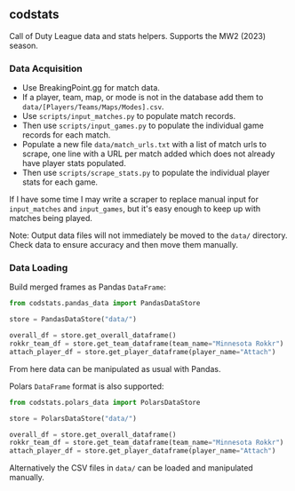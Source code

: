 ## codstats

Call of Duty League data and stats helpers. Supports the MW2 (2023) season.

### Data Acquisition

- Use BreakingPoint.gg for match data.
- If a player, team, map, or mode is not in the database add them to `data/[Players/Teams/Maps/Modes].csv`.
- Use `scripts/input_matches.py` to populate match records.
- Then use `scripts/input_games.py` to populate the individual game records for each match.
- Populate a new file `data/match_urls.txt` with a list of match urls to scrape, one line with a URL per match added which does not already have player stats populated.
- Then use `scripts/scrape_stats.py` to populate the individual player stats for each game.

If I have some time I may write a scraper to replace manual input for `input_matches` and `input_games`, but it's easy enough to keep up with matches being played.

Note: Output data files will not immediately be moved to the `data/` directory. Check data to ensure accuracy and then move them manually.

### Data Loading

Build merged frames as Pandas `DataFrame`:

```python
from codstats.pandas_data import PandasDataStore

store = PandasDataStore("data/")

overall_df = store.get_overall_dataframe()
rokkr_team_df = store.get_team_dataframe(team_name="Minnesota Rokkr")
attach_player_df = store.get_player_dataframe(player_name="Attach")
```

From here data can be manipulated as usual with Pandas.

Polars `DataFrame` format is also supported:

```python
from codstats.polars_data import PolarsDataStore

store = PolarsDataStore("data/")

overall_df = store.get_overall_dataframe()
rokkr_team_df = store.get_team_dataframe(team_name="Minnesota Rokkr")
attach_player_df = store.get_player_dataframe(player_name="Attach")
```

Alternatively the CSV files in `data/` can be loaded and manipulated manually.
